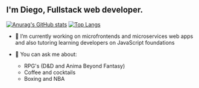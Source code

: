 ## I'm Diego, Fullstack web developer.


[![Anurag's GitHub stats](https://github-readme-stats.vercel.app/api?username=DiegoNG90)](https://github.com/anuraghazra/github-readme-stats)
[![Top Langs](https://github-readme-stats.vercel.app/api/top-langs/?username=DiegoNG90)](https://github.com/anuraghazra/github-readme-stats)


- 🔭 I’m currently working on microfrontends and microservices web apps and also tutoring learning developers on JavaScript foundations

- 💬 You can ask me about:
  - RPG's (D&D and Anima Beyond Fantasy)
  - Coffee and cocktails
  - Boxing and NBA

<!--
- 🤔 I’m looking for help with infura a
- 📫 How to reach me: ...
- 😄 Pronouns: ...
- ⚡ Fun fact: ...
-->
